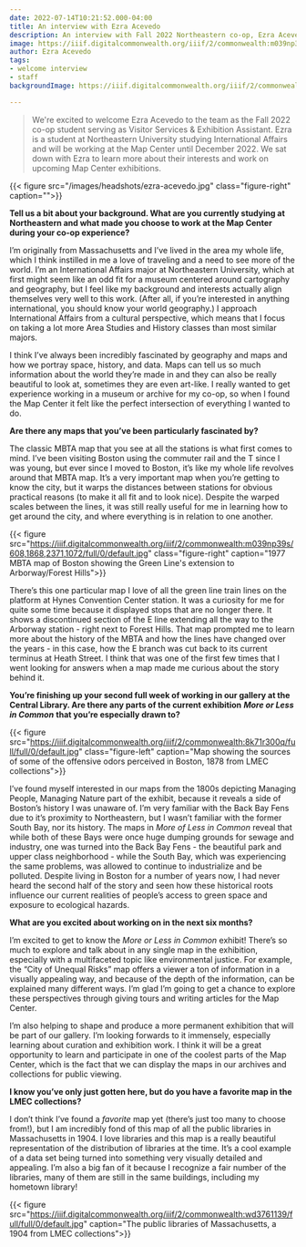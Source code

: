 ```yaml
---
date: 2022-07-14T10:21:52.000-04:00
title: An interview with Ezra Acevedo
description: An interview with Fall 2022 Northeastern co-op, Ezra Acevedo
image: https://iiif.digitalcommonwealth.org/iiif/2/commonwealth:m039np39s/608,1868,2371,1072/full/0/default.jpg
author: Ezra Acevedo
tags:
- welcome interview
- staff
backgroundImage: https://iiif.digitalcommonwealth.org/iiif/2/commonwealth:wd3761139/full/1200,/0/default.jpg

---
```

> We're excited to welcome Ezra Acevedo to the team as the Fall 2022 co-op student serving as Visitor Services & Exhibition Assistant. Ezra is a student at Northeastern University studying International Affairs and will be working at the Map Center until December 2022. We sat down with Ezra to learn more about their interests and work on upcoming Map Center exhibitions.

{{< figure src="/images/headshots/ezra-acevedo.jpg" class="figure-right" caption="">}}

**Tell us a bit about your background. What are you currently studying at Northeastern and what made you choose to work at the Map Center during your co-op experience?**

I’m originally from Massachusetts and I’ve lived in the area my whole life, which I think instilled in me a love of traveling and a need to see more of the world. I’m an International Affairs major at Northeastern University, which at first might seem like an odd fit for a museum centered around cartography and geography, but I feel like my background and interests actually align themselves very well to this work. (After all, if you’re interested in anything international, you should know your world geography.) I approach International Affairs from a cultural perspective, which means that I focus on taking a lot more Area Studies and History classes than most similar majors.

I think I’ve always been incredibly fascinated by geography and maps and how we portray space, history, and data. Maps can tell us so much information about the world they’re made in and they can also be really beautiful to look at, sometimes they are even art-like. I really wanted to get experience working in a museum or archive for my co-op, so when I found the Map Center it felt like the perfect intersection of everything I wanted to do.

**Are there any maps that you’ve been particularly fascinated by?**

The classic MBTA map that you see at all the stations is what first comes to mind. I’ve been visiting Boston using the commuter rail and the T since I was young, but ever since I moved to Boston, it’s like my whole life revolves around that MBTA map. It’s a very important map when you’re getting to know the city, but it warps the distances between stations for obvious practical reasons (to make it all fit and to look nice). Despite the warped scales between the lines, it was still really useful for me in learning how to get around the city, and where everything is in relation to one another.

{{< figure src="https://iiif.digitalcommonwealth.org/iiif/2/commonwealth:m039np39s/608,1868,2371,1072/full/0/default.jpg" class="figure-right" caption="1977 MBTA map of Boston showing the Green Line's extension to Arborway/Forest Hills">}}

There’s this one particular map I love of all the green line train lines on the platform at Hynes Convention Center station. It was a curiosity for me for quite some time because it displayed stops that are no longer there. It shows a discontinued section of the E line extending all the way to the Arborway station - right next to Forest Hills. That map prompted me to learn more about the history of the MBTA and how the lines have changed over the years - in this case, how the E branch was cut back to its current terminus at Heath Street. I think that was one of the first few times that I went looking for answers when a map made me curious about the story behind it.

**You’re finishing up your second full week of working in our gallery at the Central Library. Are there any parts of the current exhibition** **_More or Less in Common_** **that you’re especially drawn to?**

{{< figure src="https://iiif.digitalcommonwealth.org/iiif/2/commonwealth:8k71r300q/full/full/0/default.jpg" class="figure-left" caption="Map showing the sources of some of the offensive odors perceived in Boston, 1878 from LMEC collections">}}

I’ve found myself interested in our maps from the 1800s depicting Managing People, Managing Nature part of the exhibit, because it reveals a side of Boston’s history I was unaware of. I’m very familiar with the Back Bay Fens due to it’s proximity to Northeastern, but I wasn’t familiar with the former South Bay, nor its history. The maps in _More of Less in Common_ reveal that while both of these Bays were once huge dumping grounds for sewage and industry, one was turned into the Back Bay Fens - the beautiful park and upper class neighborhood - while the South Bay, which was experiencing the same problems, was allowed to continue to industrialize and be polluted. Despite living in Boston for a number of years now, I had never heard the second half of the story and seen how these historical roots influence our current realities of people’s access to green space and exposure to ecological hazards.

**What are you excited about working on in the next six months?**

I’m excited to get to know the _More or Less in Common_ exhibit! There’s so much to explore and talk about in any single map in the exhibition, especially with a multifaceted topic like environmental justice. For example, the “City of Unequal Risks” map offers a viewer a ton of information in a visually appealing way, and because of the depth of the information, can be explained many different ways. I’m glad I’m going to get a chance to explore these perspectives through giving tours and writing articles for the Map Center.

I’m also helping to shape and produce a more permanent exhibition that will be part of our gallery. I’m looking forwards to it immensely, especially learning about curation and exhibition work. I think it will be a great opportunity to learn and participate in one of the coolest parts of the Map Center, which is the fact that we can display the maps in our archives and collections for public viewing.

**I know you’ve only just gotten here, but do you have a favorite map in the LMEC collections?**

I don’t think I’ve found a _favorite_ map yet (there’s just too many to choose from!), but I am incredibly fond of this map of all the public libraries in Massachusetts in 1904. I love libraries and this map is a really beautiful representation of the distribution of libraries at the time. It’s a cool example of a data set being turned into something very visually detailed and appealing. I’m also a big fan of it because I recognize a fair number of the libraries, many of them are still in the same buildings, including my hometown library!

{{< figure src="https://iiif.digitalcommonwealth.org/iiif/2/commonwealth:wd3761139/full/full/0/default.jpg" caption="The public libraries of Massachusetts, a 1904 from LMEC collections">}}